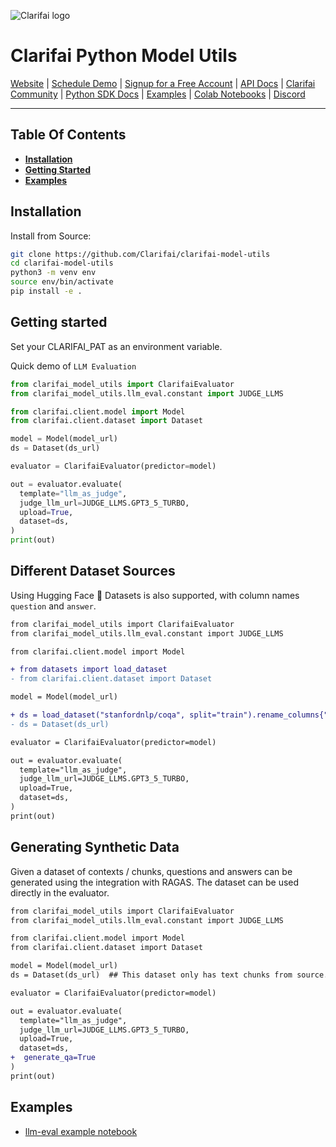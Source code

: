 ![Clarifai logo](https://www.clarifai.com/hs-fs/hubfs/logo/Clarifai/clarifai-740x150.png?width=240)

# Clarifai Python Model Utils


[Website](https://www.clarifai.com/) | [Schedule Demo](https://www.clarifai.com/company/schedule-demo) | [Signup for a Free Account](https://clarifai.com/signup) | [API Docs](https://docs.clarifai.com/) | [Clarifai Community](https://clarifai.com/explore) | [Python SDK Docs](https://docs.clarifai.com/python-sdk/api-reference) | [Examples](https://github.com/Clarifai/examples) | [Colab Notebooks](https://github.com/Clarifai/colab-notebooks) | [Discord](https://discord.gg/XAPE3Vtg)

---
## Table Of Contents

* **[Installation](#installation)**
* **[Getting Started](#getting-started)**
* **[Examples](#examples)**

## Installation

Install from Source:

```bash
git clone https://github.com/Clarifai/clarifai-model-utils
cd clarifai-model-utils
python3 -m venv env
source env/bin/activate
pip install -e .
```

## Getting started

Set your CLARIFAI_PAT as an environment variable.

Quick demo of `LLM Evaluation`

```python
from clarifai_model_utils import ClarifaiEvaluator
from clarifai_model_utils.llm_eval.constant import JUDGE_LLMS

from clarifai.client.model import Model
from clarifai.client.dataset import Dataset

model = Model(model_url)
ds = Dataset(ds_url)

evaluator = ClarifaiEvaluator(predictor=model)

out = evaluator.evaluate(
  template="llm_as_judge",
  judge_llm_url=JUDGE_LLMS.GPT3_5_TURBO,
  upload=True,
  dataset=ds,
)
print(out)
```

## Different Dataset Sources
Using Hugging Face 🤗 Datasets is also supported, with column names `question` and `answer`. 

```diff
from clarifai_model_utils import ClarifaiEvaluator
from clarifai_model_utils.llm_eval.constant import JUDGE_LLMS

from clarifai.client.model import Model

+ from datasets import load_dataset
- from clarifai.client.dataset import Dataset

model = Model(model_url)

+ ds = load_dataset("stanfordnlp/coqa", split="train").rename_columns{"questions": "question", "answers": "answer:}
- ds = Dataset(ds_url)

evaluator = ClarifaiEvaluator(predictor=model)

out = evaluator.evaluate(
  template="llm_as_judge",
  judge_llm_url=JUDGE_LLMS.GPT3_5_TURBO,
  upload=True,
  dataset=ds,
)
print(out)
```

## Generating Synthetic Data
Given a dataset of contexts / chunks, questions and answers can be generated using the integration with RAGAS. The dataset can be used directly in the evaluator.

```diff
from clarifai_model_utils import ClarifaiEvaluator
from clarifai_model_utils.llm_eval.constant import JUDGE_LLMS

from clarifai.client.model import Model
from clarifai.client.dataset import Dataset

model = Model(model_url)
ds = Dataset(ds_url)  ## This dataset only has text chunks from source. There are no questions or answers yet. 

evaluator = ClarifaiEvaluator(predictor=model)

out = evaluator.evaluate(
  template="llm_as_judge",
  judge_llm_url=JUDGE_LLMS.GPT3_5_TURBO,
  upload=True,
  dataset=ds,
+  generate_qa=True
)
print(out)

```

## Examples

* [llm-eval example notebook](./examples/llm_eval.ipynb)
